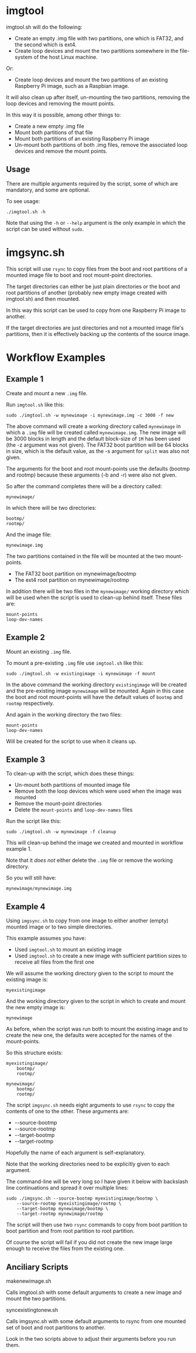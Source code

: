 
imgtool
=======

imgtool.sh will do the following:

* Create an empty .img file with two partitions, one which is FAT32, and the second which is ext4.
* Create loop devices and mount the two partitions somewhere in the file-system of the host Linux 
machine.

Or:

* Create loop devices and mount the two partitions of an existing Raspberry Pi image, such as a 
Raspbian image.

It will also clean up after itself, un-mounting the two partitions, removing the loop devices and 
removing the mount points.

In this way it is possible, among other things to:

* Create a new empty .img file
* Mount both partitions of that file
* Mount both partitions of an existing Raspberry Pi image
* Un-mount both partitions of both .img files, remove the associated loop devices and remove the 
mount points.

Usage
-----

There are multiple arguments required by the script, some of which are mandatory, and some are 
optional.

To see usage:

	./imgtool.sh -h

Note that using the `-h` or `--help` argument is the only example in which the script can be used 
without `sudo`.

imgsync.sh
==========

This script will use `rsync` to copy files from the boot and root partitions of a mounted image file 
to boot and root mount-point directories.

The target directories can either be just plain directories or the boot and root partitions of 
another (probably new empty image created with imgtool.sh) and then mounted.

In this way this script can be used to copy from one Raspberry Pi image to another.

If the target directories are just directories and not a mounted image file's partitions, then it is 
effectively backing up the contents of the source image.

Workflow Examples
=================

Example 1
---------

Create and mount a new `.img` file.

Run `imgtool.sh` like this:

	sudo ./imgtool.sh -w mynewimage -i mynewimage.img -c 3000 -f new

The above command will create a working directory called `mynewimage` in which a `.img` file will be 
created called `mynewimage.img`. The new image will be 3000 blocks in length and the default 
block-size of `1M` has been used (the -z argument was not given). The FAT32 boot partition will be 
64 blocks in size, which is the default value, as the -s argument for `split` was also not given.

The arguments for the boot and root mount-points use the defaults (bootmp and rootmp) because these 
arguments (-b and -r) were also not given.

So after the command completes there will be a directory called:

	mynewimage/

In which there will be two directories:

	bootmp/
	rootmp/

And the image file:

	mynewimage.img

The two partitions contained in the file will be mounted at the two mount-points.

* The FAT32 boot partition on mynewimage/bootmp
* The ext4 root partition on mynewimage/rootmp

In addition there will be two files in the `mynewimage/` working directory which will be used when 
the script is used to clean-up behind itself. These files are:

	mount-points
	loop-dev-names

Example 2
---------

Mount an existing `.img` file.

To mount a pre-existing `.img` file use `imgtool.sh` like this:

	sudo ./imgtool.sh -w existingimage -i mynewimage -f mount

In the above command the working directory `existingimage` will be created and the pre-existing 
image `mynewimage` will be mounted. Again in this case the boot and root mount-points will have the 
default values of `bootmp` and `rootmp` respectively.

And again in the working directory the two files:

	mount-points
	loop-dev-names

Will be created for the script to use when it cleans up.

Example 3
---------

To clean-up with the script, which does these things:

* Un-mount both partitions of  mounted image file
* Remove both the loop devices which were used when the image was mounted
* Remove the mount-point directories
* Delete the `mount-points` and `loop-dev-names` files

Run the script like this:

	sudo ./imgtool.sh -w mynewimage -f cleanup

This will clean-up behind the image we created and mounted in workflow example 1.

Note that it *does not* either delete the `.img` file or remove the working directory.

So you will still have:

	mynewimage/mynewimage.img

Example 4
---------

Using `imgsync.sh` to copy from one image to either another (empty) mounted image or to two simple 
directories.

This example assumes you have:

* Used `imgtool.sh` to mount an existing image
* Used `imgtool.sh` to create a new image with sufficient partition sizes to receive all files from 
the first one

We will assume the working directory given to the script to mount the existing image is:

	myexistingimage

And the working directory given to the script in which to create and mount the new empty image is:

	mynewimage

As before, when the script was run both to mount the existing image and to create the new one, the 
defaults were accepted for the names of the mount-points.

So this structure exists:

	myexistingimage/
		bootmp/
		rootmp/

	mynewimage/
		bootmp/
		rootmp/

The script `imgsync.sh` needs eight arguments to use `rsync` to copy the contents of one to the 
other. These arguments are:

* --source-bootmp
* --source-rootmp
* --target-bootmp
* --target-rootmp

Hopefully the name of each argument is self-explanatory.

Note that the working directories need to be explicitly given to each argument.

The command-line will be very long so I have given it below with backslash line continuations and 
spread it over multiple lines:

	sudo ./imgsync.sh --source-bootmp myexistingimage/bootmp \
		--source-rootmp myexistingimage/rootmp \
		--target-bootmp mynewimage/bootmp \
		--target-rootmp mynewimage/rootmp

The script will then use two `rsync` commands to copy from boot partition to boot partition and from 
root partition to root partition.

Of course the script will fail if you did not create the new image large enough to receive the files 
from the existing one.






Anciliary Scripts
-----------------

makenewimage.sh

Calls imgtool.sh with some default arguments to create a new image and mount the two partitions.

syncexistingtonew.sh

Calls imgsync.sh with some default arguments to rsync from one mounted set of boot and root 
partitions to another.

Look in the two scripts above to adjust their arguments before you run them.



